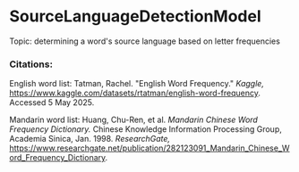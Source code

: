 # SourceLanguageDetectionModel

Topic: determining a word's source language based on letter frequencies

### Citations:

English word list:
Tatman, Rachel. "English Word Frequency." *Kaggle,* https://www.kaggle.com/datasets/rtatman/english-word-frequency. Accessed 5 May 2025. 

Mandarin word list:
Huang, Chu-Ren, et al. *Mandarin Chinese Word Frequency Dictionary.* Chinese Knowledge Information Processing Group, Academia Sinica, Jan. 1998. *ResearchGate,* https://www.researchgate.net/publication/282123091_Mandarin_Chinese_Word_Frequency_Dictionary. 
